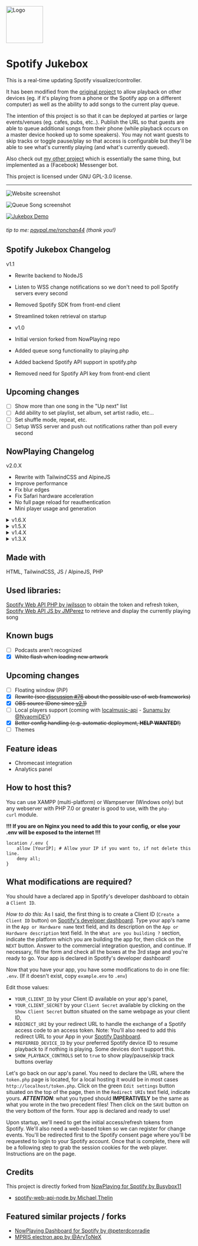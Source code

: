 <img src="https://github.com/busybox11/NowPlaying-for-Spotify/blob/master/assets/images/favicon.png?raw=true" alt="Logo" width="100px" height="100px">

# Spotify Jukebox

This is a real-time updating Spotify visualizer/controller.

It has been modified from the [original project](https://github.com/busybox11/NowPlaying-for-Spotify)
to allow playback on other devices (eg. if it's playing from a phone or the Spotify app on a different computer)
as well as the ability to add songs to the current play queue.

The intention of this project is so that it can be deployed at parties or large events/venues (eg. cafes, pubs, etc..).
Publish the URL so that guests are able to queue additional songs from their phone (while playback occurs on a master
device hooked up to some speakers).
You may not want guests to skip tracks or toggle pause/play so that access is configurable but they'll be able to see
what's currently playing (and what's currently queued).

Also check out [my other project](https://github.com/sirstudly/SpotifyJukebox) which is essentially the same thing, 
but implemented as a (Facebook) Messenger bot.

This project is licensed under GNU GPL-3.0 license.

---

![Website screenshot](screenshots/regular.png)

![Queue Song screenshot](screenshots/queue_song.png)

[![Jukebox Demo](screenshots/demo.gif)](screenshots/demo.mp4)

###### tip to me: [paypal.me/ronchan44](https://paypal.me/ronchan44) (thank you!)

## **Spotify Jukebox Changelog**

v1.1
- Rewrite backend to NodeJS
- Listen to WSS change notifications so we don't need to poll Spotify servers every second
- Removed Spotify SDK from front-end client
- Streamlined token retrieval on startup

- v1.0
- Initial version forked from NowPlaying repo
- Added queue song functionality to playing.php 
- Added backend Spotify API support in spotify.php
- Removed need for Spotify API key from front-end client

## **Upcoming changes**

- [ ] Show more than one song in the "Up next" list
- [ ] Add ability to set playlist, set album, set artist radio, etc...
- [ ] Set shuffle mode, repeat, etc.
- [ ] Setup WSS server and push out notifications rather than poll every second

## **NowPlaying Changelog**

v2.0.X

- Rewrite with TailwindCSS and AlpineJS
- Improve performance
- Fix blur edges
- Fix Safari hardware acceleration
- No full page reload for reauthentication
- Mini player usage and generation

<details>
  <summary>v1.6.X</summary>

    - Use of localStorage
    - Added GNU GPL-3.0 license
    - Updated Index page design
    - Updated French and English sentences
    - Compatibility with Dark Reader
    - Better UI consistency / CSS tweaks
    - More languages
    - .env support (thanks @finnie2006!)
</details>

<details>
  <summary>v1.5.X</summary>

    - Added playback support (Premium account should be needed)
    - Added playback information
    - Added pause button (#17)
    - CSS improvements added for better responsive (#15 #16)
    - SEO improvements (#16)
    - Minor CSS improvements
</details>

<details>
  <summary>v1.4.X</summary>

    - Advertisements are recognized
    - Multiple artists are recognized
    - Experimental theme switcher
</details>

<details>
  <summary>v1.3.X</summary>

    - Now playing device name and type is showing
    - Cursor is hidden after a couple of seconds
    - Fullscreen button
</details>

## **Made with**

HTML, TailwindCSS, JS / AlpineJS, PHP

## **Used libraries:**

[Spotify Web API PHP by jwilsson](https://github.com/jwilsson/spotify-web-api-php) to obtain the token and refresh token,
[Spotify Web API JS by JMPerez](https://github.com/jmperez/spotify-web-api-js) to retrieve and display the currently playing song

## **Known bugs**

- [ ] Podcasts aren't recognized
- [X] ~~White flash when loading new artwork~~

## **Upcoming changes**

- [ ] Floating window (PiP)
- [X] ~~Rewrite (see [discussion #76](https://github.com/busybox11/NowPlaying-for-Spotify/discussions/76) about the possible use of web frameworks)~~
- [X] ~~OBS source (Done since [v2.1](https://github.com/busybox11/NowPlaying-for-Spotify/commit/994c52e06881f78f52b4a151fec11376db3edf12))~~
- [ ] Local players support (coming with [localmusic-api](https://github.com/busybox11/localmusic-api/projects) - [Sunamu by @NyaomiDEV](https://github.com/NyaomiDEV/Sunamu))
- [X] ~~Better config handling (e.g. automatic deployment, **HELP WANTED!**)~~
- [ ] Themes

## **Feature ideas**

- Chromecast integration
- Analytics panel

## **How to host this?**

You can use XAMPP (multi-platform) or Wampserver (Windows only) but any webserver with PHP 7.0 or greater is good to use, with the `php-curl` module.

**!!! If you are on Nginx you need to add this to your config, or else your .env will be exposed to the internet !!!**
```
location /.env {
    allow [YourIP]; # Allow your IP if you want to, if not delete this line.
    deny all;
}
```

## **What modifications are required?**

You should have a declared app in Spotify's developer dashboard to obtain a `Client ID`.

*How to do this:*
As I said, the first thing is to create a Client ID (`Create a Client ID` button) on [Spotify's developer dashboard](https://developer.spotify.com/dashboard/applications).
Type your app's name in the `App or Hardware name` text field, and its description on the `App or Hardware description` text field. In the `What are you building ?` section, indicate the platform which you are building the app for, then click on the `NEXT` button. Answer to the commercial integration question, and continue. If necessary, fill the form and check all the boxes at the 3rd stage and you're ready to go. Your app is declared in Spotify's developer dashboard!

Now that you have your app, you have some modifications to do in one file: `.env`.
(If it doesn't exist, copy `example.env` to `.env`)

Edit those values:

- `YOUR_CLIENT_ID` by your Client ID available on your app's panel,
- `YOUR_CLIENT_SECRET` by your `Client Secret` available by clicking on the `Show Client Secret` button situated on the same webpage as your client ID,
- `REDIRECT_URI` by your redirect URL to handle the exchange of a Spotify access code to an access token. Note: You'll also need to add this redirect URL to your App in your [Spotify Dashboard](https://developer.spotify.com/dashboard).
- `PREFERRED_DEVICE_ID` by your preferred Spotify device ID to resume playback to if nothing is playing. Some devices don't support this.
- `SHOW_PLAYBACK_CONTROLS` set to `true` to show play/pause/skip track buttons overlay

Let's go back on our app's panel. You need to declare the URL where the `token.php` page is located, for a local hosting it would be in most cases `http://localhost/token.php`. Click on the green `Edit settings` button situated on the top of the page, then in the `Redirect URIs` text field, indicate yours. ***ATTENTION***: what you typed should **IMPERATIVELY** be the same as what you wrote in the two precedent files! Then click on the `SAVE` button on the very bottom of the form. Your app is declared and ready to use!

Upon startup, we'll need to get the initial access/refresh tokens from Spotify. We'll also need a web-based token so we can register for change events.
You'll be redirected first to the Spotify consent page where you'll be requested to login to your Spotify account.
Once that is complete, there will be a following step to grab the session cookies for the web player. Instructions are on the page.

## **Credits**
This project is directly forked from [NowPlaying for Spotify by Busybox11](https://github.com/busybox11/NowPlaying-for-Spotify)
- [spotify-web-api-node by Michael Thelin](https://github.com/thelinmichael/spotify-web-api-node)

## **Featured similar projects / forks**
- [NowPlaying Dashboard for Spotify by @peterdconradie](https://github.com/peterdconradie/Now-Playing-Dashboard-for-Spotify)
- [MPRIS electron app by @AryToNeX](https://github.com/AryToNeX/nowplaying-electron)
